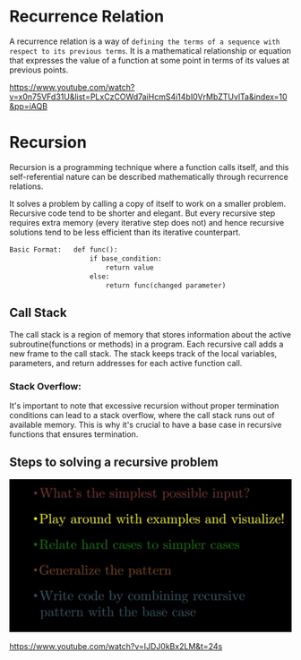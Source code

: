 # Recurrence Relation
A recurrence relation is a way of `defining the terms of a sequence with respect to its previous terms`. It is a mathematical relationship or equation that expresses the value of a function at some point in terms of its values at previous points. 

https://www.youtube.com/watch?v=x0n75VFd31U&list=PLxCzCOWd7aiHcmS4i14bI0VrMbZTUvlTa&index=10&pp=iAQB

# Recursion
Recursion is a programming technique where a function calls itself, and this self-referential nature can be described mathematically through recurrence relations.

It solves a problem by calling a copy of itself to work on a smaller problem. Recursive code tend to be shorter and elegant. But every recursive step requires extra memory (every iterative step does not) and hence recursive solutions tend to be less efficient than its iterative counterpart. 

	Basic Format:	def func():
				        if base_condition:
				            return value
				        else:
				            return func(changed parameter)

## Call Stack
The call stack is a region of memory that stores information about the active subroutine(functions or methods) in a program. Each recursive call adds a new frame to the call stack. The stack keeps track of the local variables, parameters, and return addresses for each active function call.

### Stack Overflow:
It's important to note that excessive recursion without proper termination conditions can lead to a stack overflow, where the call stack runs out of available memory. This is why it's crucial to have a base case in recursive functions that ensures termination. 

## Steps to solving a recursive problem

![Alt text](<Screenshot from 2023-12-27 12-34-42.png>)

https://www.youtube.com/watch?v=IJDJ0kBx2LM&t=24s